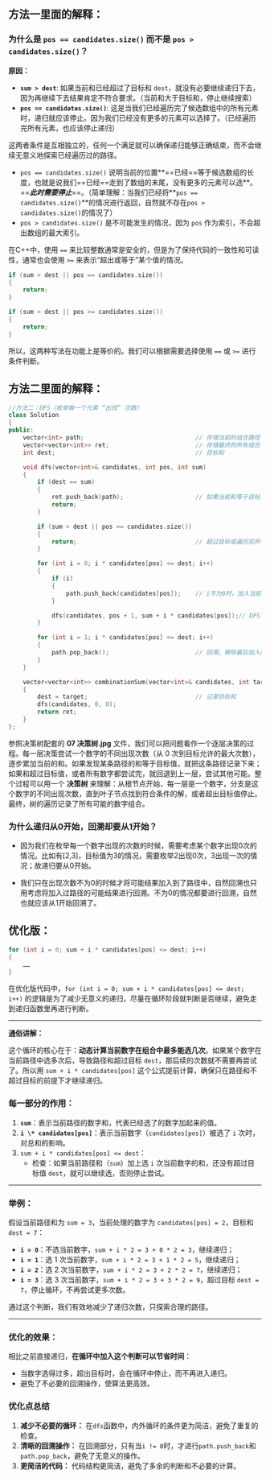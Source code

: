 ## 方法一里面的解释：

### 为什么是 `pos == candidates.size()` 而不是 `pos > candidates.size()`？

**原因：**

- **`sum > dest`**: 如果当前和已经超过了目标和 `dest`，就没有必要继续递归下去，因为再继续下去结果肯定不符合要求。（当前和大于目标和，停止继续搜索）
- **`pos == candidates.size()`**: 这是当我们已经遍历完了候选数组中的所有元素时，递归就应该停止。因为我们已经没有更多的元素可以选择了。（已经遍历完所有元素，也应该停止递归）

这两者条件是互相独立的，任何一个满足就可以确保递归能够正确结束，而不会继续无意义地探索已经遍历过的路径。

- `pos == candidates.size()` 说明当前的位置**==已经==等于候选数组的长度，也就是说我们==已经==走到了数组的末尾，没有更多的元素可以选**。==***此时需要停止***==。（简单理解：当我们已经将**`pos == candidates.size()`**的情况进行返回，自然就不存在`pos > candidates.size()`的情况了）
- `pos > candidates.size()` 是不可能发生的情况，因为 `pos` 作为索引，不会超出数组的最大索引。

在C++中，使用 `==` 来比较整数通常是安全的，但是为了保持代码的一致性和可读性，通常也会使用 `>=` 来表示“超出或等于”某个值的情况。

```cpp
if (sum > dest || pos == candidates.size())
{
    return;
}
```

```cpp
if (sum > dest || pos >= candidates.size())
{
    return;
}
```

所以，这两种写法在功能上是等价的。我们可以根据需要选择使用 `==` 或 `>=` 进行条件判断。

## 方法二里面的解释：

```cpp
//方法二：DFS（枚举每一个元素 “出现” 次数）
class Solution
{
public:
    vector<int> path;                               // 存储当前的组合路径
    vector<vector<int>> ret;                        // 存储最终的所有组合
    int dest;                                       // 目标和

    void dfs(vector<int>& candidates, int pos, int sum)
    {
        if (dest == sum)
        {
            ret.push_back(path);                    // 如果当前和等于目标，记录路径并返回
            return;
        }

        if (sum > dest || pos >= candidates.size())
        {
            return;                                 // 超过目标或遍历完所有元素时停止（返回）
        }

        for (int i = 0; i * candidates[pos] <= dest; i++)
        {
            if (i)
            {
                path.push_back(candidates[pos]);    // i不为0时，加入当前元素
            }

            dfs(candidates, pos + 1, sum + i * candidates[pos]);// DFS，继续遍历下一个元素
        }

        for (int i = 1; i * candidates[pos] <= dest; i++)
        {
            path.pop_back();                        // 回溯，移除最后加入的元素
        }
    }

    vector<vector<int>> combinationSum(vector<int>& candidates, int target)
    {
        dest = target;                              // 记录目标和
        dfs(candidates, 0, 0);
        return ret;
    }
};
```

参照决策树配套的 **07 决策树.jpg** 文件，我们可以把问题看作一个逐层决策的过程。每一层决策尝试一个数字的不同出现次数（从 0 次到目标允许的最大次数），逐步累加当前的和。如果发现某条路径的和等于目标值，就把这条路径记录下来；如果和超过目标值，或者所有数字都尝试完，就回退到上一层，尝试其他可能。整个过程可以用一个 **决策树** 来理解：从根节点开始，每一层是一个数字，分支是这个数字的不同出现次数，直到叶子节点找到符合条件的解，或者超出目标值停止。最终，树的遍历记录了所有可能的数字组合。

### **为什么递归从0开始，回溯却要从1开始？**

- 因为我们在枚举每一个数字出现的次数的时候，需要考虑某个数字出现0次的情况。比如有[2,3]，目标值为3的情况，需要枚举2出现0次，3出现一次的情况；故递归要从0开始。

- 我们只在出现次数不为0的时候才将可能结果加入到了路径中，自然回溯也只用考虑将加入过路径的可能结果进行回溯。不为0的情况都要进行回溯，自然也就应该从1开始回溯了。

## 优化版：

```cpp
for (int i = 0; sum + i * candidates[pos] <= dest; i++)
{
    ……
}
```

在优化版代码中，`for (int i = 0; sum + i * candidates[pos] <= dest; i++)` 的逻辑是为了减少无意义的递归，尽量在循环阶段就判断是否继续，避免走到递归函数里再进行判断。

------

**通俗讲解：**

这个循环的核心在于：**动态计算当前数字在组合中最多能选几次**。如果某个数字在当前路径中选多次后，导致路径和超过目标 `dest`，那后续的次数就不需要再尝试了。所以用 `sum + i * candidates[pos]` 这个公式提前计算，确保只在路径和不超过目标的前提下才继续递归。

### 每一部分的作用：

1. **`sum`**：表示当前路径的数字和，代表已经选了的数字加起来的值。
2. **`i \* candidates[pos]`**：表示当前数字（`candidates[pos]`）被选了 `i` 次时，对总和的影响。
3. `sum + i * candidates[pos] <= dest`：
   - 检查：如果当前路径和（`sum`）加上选 `i` 次当前数字的和，还没有超过目标值 `dest`，就可以继续选，否则停止尝试。

------

### 举例：

假设当前路径和为 `sum = 3`，当前处理的数字为 `candidates[pos] = 2`，目标和 `dest = 7`：

- **`i = 0`**：不选当前数字，`sum + i * 2 = 3 + 0 * 2 = 3`，继续递归；
- **`i = 1`**：选 1 次当前数字，`sum + i * 2 = 3 + 1 * 2 = 5`，继续递归；
- **`i = 2`**：选 2 次当前数字，`sum + i * 2 = 3 + 2 * 2 = 7`，继续递归；
- **`i = 3`**：选 3 次当前数字，`sum + i * 2 = 3 + 3 * 2 = 9`，超过目标 `dest = 7`，停止循环，不再尝试更多次数。

通过这个判断，我们有效地减少了递归次数，只探索合理的路径。

------

### 优化的效果：

相比之前直接递归，**在循环中加入这个判断可以节省时间**：

- 当数字选得过多，超出目标时，会在循环中停止，而不再进入递归。
- 避免了不必要的回溯操作，使算法更高效。

### 优化点总结

1. **减少不必要的循环：** 在`dfs`函数中，内外循环的条件更为简洁，避免了重复的检查。
2. **清晰的回溯操作：** 在回溯部分，只有当`i != 0`时，才进行`path.push_back`和`path.pop_back`，避免了无意义的操作。
3. **更简洁的代码：** 代码结构更简洁，避免了多余的判断和不必要的计算。